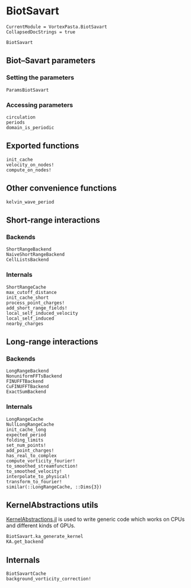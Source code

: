 # BiotSavart

```@meta
CurrentModule = VortexPasta.BiotSavart
CollapsedDocStrings = true
```

```@docs
BiotSavart
```

## Biot–Savart parameters

### Setting the parameters

```@docs
ParamsBiotSavart
```

### Accessing parameters

```@docs
circulation
periods
domain_is_periodic
```

## Exported functions

```@docs
init_cache
velocity_on_nodes!
compute_on_nodes!
```

## Other convenience functions

```@docs
kelvin_wave_period
```

## Short-range interactions

### Backends

```@docs
ShortRangeBackend
NaiveShortRangeBackend
CellListsBackend
```

### Internals

```@docs
ShortRangeCache
max_cutoff_distance
init_cache_short
process_point_charges!
add_short_range_fields!
local_self_induced_velocity
local_self_induced
nearby_charges
```

## Long-range interactions

### Backends

```@docs
LongRangeBackend
NonuniformFFTsBackend
FINUFFTBackend
CuFINUFFTBackend
ExactSumBackend
```

### Internals

```@docs
LongRangeCache
NullLongRangeCache
init_cache_long
expected_period
folding_limits
set_num_points!
add_point_charges!
has_real_to_complex
compute_vorticity_fourier!
to_smoothed_streamfunction!
to_smoothed_velocity!
interpolate_to_physical!
transform_to_fourier!
similar(::LongRangeCache, ::Dims{3})
```

## KernelAbstractions utils

[KernelAbstractions.jl](https://github.com/JuliaGPU/KernelAbstractions.jl) is
used to write generic code which works on CPUs and different kinds of GPUs.

```@docs
BiotSavart.ka_generate_kernel
KA.get_backend
```

## Internals

```@docs
BiotSavartCache
background_vorticity_correction!
```
